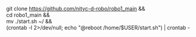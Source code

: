git clone https://github.com/nityc-d-robo/robo1_main &&  
cd  robo1_main &&  
mv ./start.sh ~/ &&  
(crontab -l 2>/dev/null; echo "@reboot /home/$USER/start.sh") | crontab -
